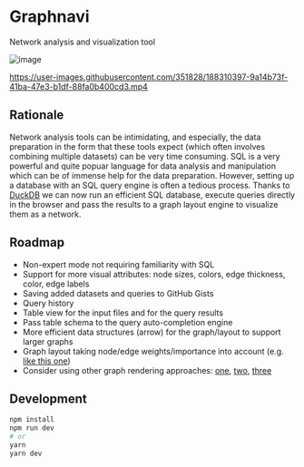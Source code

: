 # Graphnavi

Network analysis and visualization tool

![image](https://user-images.githubusercontent.com/351828/188310445-91655c7d-1b60-46d4-b000-b72acd4d2be1.png)

https://user-images.githubusercontent.com/351828/188310397-9a14b73f-41ba-47e3-b1df-88fa0b400cd3.mp4



## Rationale
Network analysis tools can be intimidating, and especially, the data preparation in the form that these tools expect (which often involves combining multiple datasets) can be very time consuming.
SQL is a very powerful and quite popuar language for data analysis and manipulation which can be of immense help for the data preparation. However, setting up a database with an SQL query engine is often a tedious process.
Thanks to [DuckDB](https://www.duckdb.org") we can now run an efficient SQL database, execute queries directly in the browser
and pass the results to a graph layout engine to visualize them as a network.



## Roadmap
- Non-expert mode not requiring familiarity with SQL
- Support for more visual attributes: node sizes, colors, edge thickness, color, edge labels
- Saving added datasets and queries to GitHub Gists
- Query history
- Table view for the input files and for the query results
- Pass table schema to the query auto-completion engine
- More efficient data structures (arrow) for the graph/layout to support larger graphs  
- Graph layout taking node/edge weights/importance into account (e.g. [like this one](https://networkofthrones.wordpress.com/)) 
- Consider using other graph rendering approaches: [one](https://observablehq.com/@zakjan/force-directed-graph-pixi), [two](https://bl.ocks.org/BTKY/6c282b65246f8f46bb55aadc322db709), [three](https://observablehq.com/@subbuballa/force-directed-graph) 



## Development

```bash
npm install
npm run dev
# or
yarn
yarn dev
```

